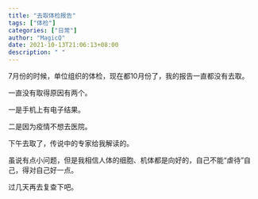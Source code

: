 ```yaml
---
title: "去取体检报告"
tags: ["体检"]
categories: ["日常"]
author: "MagicQ"
date: 2021-10-13T21:06:13+08:00
description: " "
---
```


7月份的时候，单位组织的体检，现在都10月份了，我的报告一直都没有去取。

一直没有取得原因有两个。

一是手机上有电子结果。

二是因为疫情不想去医院。

下午去取了，传说中的专家给我解读的。

虽说有点小问题，但是我相信人体的细胞、机体都是向好的，自己不能“虐待”自己，得对自己好一点。

过几天再去复查下吧。